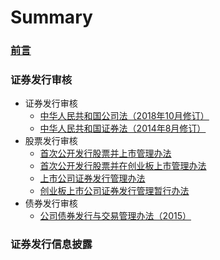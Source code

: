 # Summary

### [前言](README.md)

### 证券发行审核
* 证券发行审核
    * [中华人民共和国公司法（2018年10月修订）](证券发行审核/中华人民共和国公司法（2018年10月修订）.md)
    * [中华人民共和国证券法（2014年8月修订）](证券发行审核/中华人民共和国证券法（2014年8月修订）.md)
* 股票发行审核
    * [首次公开发行股票并上市管理办法](股票发行审核/首次公开发行股票并上市管理办法.md)
    * [首次公开发行股票并在创业板上市管理办法](股票发行审核/首次公开发行股票并在创业板上市管理办法.md)
    * [上市公司证券发行管理办法](股票发行审核/上市公司证券发行管理办法.md)
    * [创业板上市公司证券发行管理暂行办法](股票发行审核/创业板上市公司证券发行管理暂行办法.md)
* 债券发行审核
    * [公司债券发行与交易管理办法（2015）](债券发行审核/公司债券发行与交易管理办法（2015）.md)

### **证券发行信息披露**

